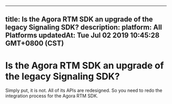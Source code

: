 
---
title: Is the Agora RTM SDK an upgrade of the legacy Signaling SDK?
description: 
platform: All Platforms
updatedAt: Tue Jul 02 2019 10:45:28 GMT+0800 (CST)
---
# Is the Agora RTM SDK an upgrade of the legacy Signaling SDK?
Simply put, it is not. All of its APIs are redesigned. So you need to redo the integration process for the Agora RTM SDK.
